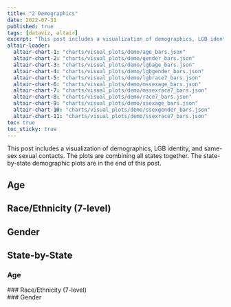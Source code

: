 ```yaml
---
title: "2 Demographics"
date: 2022-07-31
published: true
tags: [dataviz, altair]
excerpt: "This post includes a visualization of demographics, LGB identity, and same-sex sexual contacts."
altair-loader:
  altair-chart-1: "charts/visual_plots/demo/age_bars.json"
  altair-chart-2: "charts/visual_plots/demo/gender_bars.json"
  altair-chart-3: "charts/visual_plots/demo/lgbage_bars.json"
  altair-chart-4: "charts/visual_plots/demo/lgbgender_bars.json"
  altair-chart-5: "charts/visual_plots/demo/lgbrace7_bars.json"
  altair-chart-6: "charts/visual_plots/demo/mssexage_bars.json"
  altair-chart-7: "charts/visual_plots/demo/mssexrace7_bars.json"
  altair-chart-8: "charts/visual_plots/demo/race7_bars.json"
  altair-chart-9: "charts/visual_plots/demo/ssexage_bars.json"
  altair-chart-10: "charts/visual_plots/demo/ssexgender_bars.json"
  altair-chart-11: "charts/visual_plots/demo/ssexrace7_bars.json"
toc: true
toc_sticky: true
---
```


This post includes a visualization of demographics, LGB identity, and same-sex sexual contacts. 
The plots are combining all states together. The state-by-state demographic plots are in the end of this post.

## Age

<div id="altair-chart-3"></div>
<div id="altair-chart-9"></div>
<div id="altair-chart-6"></div>

## Race/Ethnicity (7-level)

<div id="altair-chart-5"></div>
<div id="altair-chart-11"></div>
<div id="altair-chart-7"></div>

## Gender

<div id="altair-chart-4"></div>
<div id="altair-chart-10"></div>

## State-by-State

### Age
<div id="altair-chart-1"></div>
### Race/Ethnicity (7-level)
<div id="altair-chart-8"></div>
### Gender
<div id="altair-chart-2"></div>
